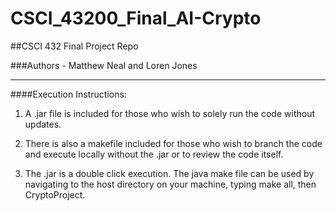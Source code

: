 # CSCI_43200_Final_AI-Crypto
##CSCI 432 Final Project Repo

###Authors - Matthew Neal and Loren Jones

***
####Execution Instructions:
1) A .jar file is included for those who wish to solely run the code without updates.

2) There is also a makefile included for those who wish to branch the code and execute locally without the .jar or to review the code itself.

3) The .jar is a double click execution. The java make file can be used by navigating to the host directory on your machine, typing make all, then CryptoProject.